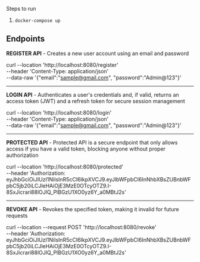 Steps to run

1. `docker-compose up`

## Endpoints

**REGISTER API** -
Creates a new user account using an email and password

curl --location 'http://localhost:8080/register' \
--header 'Content-Type: application/json' \
--data-raw '{"email":"sample@gmail.com", "password":"Admin@123"}'

-------------------------------------------------------------------

**LOGIN API** -
Authenticates a user's credentials and, if valid, returns an access token (JWT) and a refresh token for secure session management

curl --location 'http://localhost:8080/login' \
--header 'Content-Type: application/json' \
--data-raw '{"email":"sample@gmail.com", "password":"Admin@123"}'

-------------------------------------------------------------------

**PROTECTED API** -
Protected API is a secure endpoint that only allows access if you have a valid token, blocking anyone without proper authorization

curl --location 'http://localhost:8080/protected' \
--header 'Authorization: eyJhbGciOiJIUzI1NiIsInR5cCI6IkpXVCJ9.eyJlbWFpbCI6InNhbXBsZUBnbWFpbC5jb20iLCJleHAiOjE3MzE0OTcyOTZ9.I-8SxJicrari88lOJlQ_PlBGzU1XO0yz6Y_a0MBtJ2s'

-------------------------------------------------------------------

**REVOKE API** -
Revokes the specified token, making it invalid for future requests

curl --location --request POST 'http://localhost:8080/revoke' \
--header 'Authorization: eyJhbGciOiJIUzI1NiIsInR5cCI6IkpXVCJ9.eyJlbWFpbCI6InNhbXBsZUBnbWFpbC5jb20iLCJleHAiOjE3MzE0OTcyOTZ9.I-8SxJicrari88lOJlQ_PlBGzU1XO0yz6Y_a0MBtJ2s'
